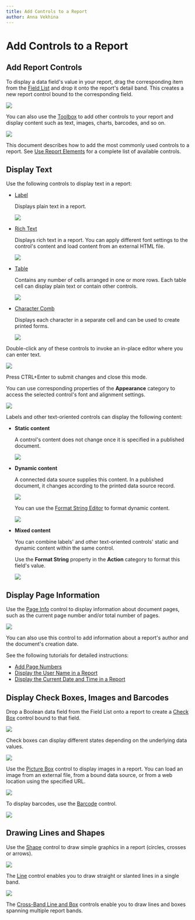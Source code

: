 ```yaml
---
title: Add Controls to a Report
author: Anna Vekhina
---
```

# Add Controls to a Report

## Add Report Controls
To display a data field's value in your report, drag the corresponding item from the [Field List](../../report-designer-tools/ui-panels/field-list.md) and drop it onto the report's detail band. This creates a new report control bound to the corresponding field.

![](../../../../images/eurd-web-drop-field-from-field-list.png)

You can also use the [Toolbox](../../report-designer-tools/toolbox.md) to add other controls to your report and display content such as text, images, charts, barcodes, and so on.

![](../../../../images/eurd-web-report-add-label.png)

This document describes how to add the most commonly used controls to a report. See [Use Report Elements](../../use-report-elements.md) for a complete list of available controls.

## Display Text
Use the following controls to display text in a report:

* [Label](../use-basic-report-controls/label.md)
	
	Displays plain text in a report. 

	![](../../../../images/eurd-web-label.png)
	

* [Rich Text](../use-basic-report-controls/rich-text.md)
	
	Displays rich text in a report. You can apply different font settings to the control's content and load content from an external HTML file.

	![](../../../../images/eurd-web-rich-text.png)
	

* [Table](../use-tables.md)
	
	Contains any number of cells arranged in one or more rows.
	Each table cell can display plain text or contain other controls.

	![](../../../../images/eurd-web-table.png)
	
* [Character Comb](../use-basic-report-controls/character-comb.md)
	
	Displays each character in a separate cell and can be used to create printed forms.

	![](../../../../images/eurd-web-character-comb.png)
	

Double-click any of these controls to invoke an in-place editor where you can enter text.

![](../../../../images/eurd-web-in-place-editor.png)

Press CTRL+Enter to submit changes and close this mode.

You can use corresponding properties of the **Appearance** category to access the selected control's font and alignment settings.

![](../../../../images/eurd-web-label-appearance.png)


Labels and other text-oriented controls can display the following content:

* **Static content**
	
	A control's content does not change once it is specified in a published document.

	![](../../../../images/eurd-web-static-content.png)

* **Dynamic content**
	
	A connected data source supplies this content. In a published document, it changes according to the printed data source record.

	![](../../../../images/eurd-web-dynamic-content.png)
	
	You can use the [Format String Editor](../../report-designer-tools/format-string-editor.md) to format dynamic content.

	![](../../../../images/eurd-web-format-string-editor.png)
	

* **Mixed content**
	
	You can combine labels' and other text-oriented controls' static and dynamic content within the same control.	
	
	Use the **Format String** property in the **Action** category to format this field's value.

	![](../../../../images/eurd-web-format-string-property.png)

## Display Page Information
Use the [Page Info](../use-basic-report-controls/page-info.md) control to display information about document pages, such as the current page number and/or total number of pages.

![](../../../../images/eurd-web-page-info.png)

You can also use this control to add information about a report's author and the document's creation date.

See the following tutorials for detailed instructions:

* [Add Page Numbers](../../add-navigation/add-page-numbers.md)
* [Display the User Name in a Report](../../add-extra-information/display-the-user-name-in-a-report.md)
* [Display the Current Date and Time in a Report](../../add-extra-information/display-the-current-date-and-time-in-a-report.md)

## Display Check Boxes, Images and Barcodes
Drop a Boolean data field from the Field List onto a report to create a [Check Box](../use-basic-report-controls/check-box.md) control bound to that field.

![](../../../../images/eurd-web-check-box.png)

Check boxes can display different states depending on the underlying data values.

![](../../../../images/eurd-web-check-boxe-states.png)

Use the [Picture Box](../use-basic-report-controls/picture-box.md) control to display images in a report. You can load an image from an external file, from a bound data source, or from a web location using the specified URL.

![](../../../../images/eurd-web-picture-box.png)

To display barcodes, use the [Barcode](../use-bar-codes.md) control.

![](../../../../images/eurd-web-bar-code.png)

## <a name="drawinglinesshapes"></a>Drawing Lines and Shapes
Use the [Shape](../draw-lines-and-shapes/draw-shapes.md) control to draw simple graphics in a report (circles, crosses or arrows).

![](../../../../images/eurd-web-display-shapes.png)

The [Line](../draw-lines-and-shapes/draw-lines.md) control enables you to draw straight or slanted lines in a single band.

![](../../../../images/eurd-web-lines.png)

The [Cross-Band Line and Box](../draw-lines-and-shapes/draw-cross-band-lines-and-boxes.md) controls enable you to draw lines and boxes spanning multiple report bands.
